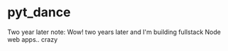 # pyt_dance

Two year later note:
Wow! two years later and I'm building fullstack Node web apps.. crazy